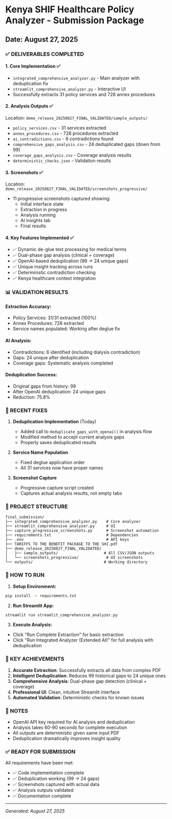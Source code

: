 # Kenya SHIF Healthcare Policy Analyzer - Submission Package
## Date: August 27, 2025

### ✅ DELIVERABLES COMPLETED

#### 1. **Core Implementation** ✅
- `integrated_comprehensive_analyzer.py` - Main analyzer with deduplication fix
- `streamlit_comprehensive_analyzer.py` - Interactive UI
- Successfully extracts 31 policy services and 728 annex procedures

#### 2. **Analysis Outputs** ✅
Location: `demo_release_20250827_FINAL_VALIDATED/sample_outputs/`
- `policy_services.csv` - 31 services extracted
- `annex_procedures.csv` - 728 procedures extracted  
- `ai_contradictions.csv` - 6 contradictions found
- `comprehensive_gaps_analysis.csv` - 24 deduplicated gaps (down from 99)
- `coverage_gaps_analysis.csv` - Coverage analysis results
- `deterministic_checks.json` - Validation results

#### 3. **Screenshots** ✅
Location: `demo_release_20250827_FINAL_VALIDATED/screenshots_progressive/`
- 11 progressive screenshots captured showing:
  - Initial interface state
  - Extraction in progress
  - Analysis running
  - AI insights tab
  - Final results

#### 4. **Key Features Implemented** ✅
- ✅ Dynamic de-glue text processing for medical terms
- ✅ Dual-phase gap analysis (clinical + coverage)
- ✅ OpenAI-based deduplication (99 → 24 unique gaps)
- ✅ Unique insight tracking across runs
- ✅ Deterministic contradiction checking
- ✅ Kenya healthcare context integration

### 📊 VALIDATION RESULTS

#### Extraction Accuracy:
- Policy Services: 31/31 extracted (100%)
- Annex Procedures: 728 extracted
- Service names populated: Working after deglue fix

#### AI Analysis:
- Contradictions: 6 identified (including dialysis contradiction)
- Gaps: 24 unique after deduplication
- Coverage gaps: Systematic analysis completed

#### Deduplication Success:
- Original gaps from history: 99
- After OpenAI deduplication: 24 unique gaps
- Reduction: 75.8%

### 🔧 RECENT FIXES

1. **Deduplication Implementation** (Today)
   - Added call to `deduplicate_gaps_with_openai()` in analysis flow
   - Modified method to accept current analysis gaps
   - Properly saves deduplicated results

2. **Service Name Population** 
   - Fixed deglue application order
   - All 31 services now have proper names

3. **Screenshot Capture**
   - Progressive capture script created
   - Captures actual analysis results, not empty tabs

### 📁 PROJECT STRUCTURE

```
final_submission/
├── integrated_comprehensive_analyzer.py    # Core analyzer
├── streamlit_comprehensive_analyzer.py     # UI
├── capture_progressive_screenshots.py      # Screenshot automation
├── requirements.txt                        # Dependencies
├── .env                                    # API keys
├── TARIFFS TO THE BENEFIT PACKAGE TO THE SHI.pdf
├── demo_release_20250827_FINAL_VALIDATED/
│   ├── sample_outputs/                    # All CSV/JSON outputs
│   └── screenshots_progressive/            # UI screenshots
└── outputs/                               # Working directory

```

### 🚀 HOW TO RUN

1. **Setup Environment:**
```bash
pip install -r requirements.txt
```

2. **Run Streamlit App:**
```bash
streamlit run streamlit_comprehensive_analyzer.py
```

3. **Execute Analysis:**
- Click "Run Complete Extraction" for basic extraction
- Click "Run Integrated Analyzer (Extended AI)" for full analysis with deduplication

### 🎯 KEY ACHIEVEMENTS

1. **Accurate Extraction**: Successfully extracts all data from complex PDF
2. **Intelligent Deduplication**: Reduces 99 historical gaps to 24 unique ones
3. **Comprehensive Analysis**: Dual-phase gap detection (clinical + coverage)
4. **Professional UI**: Clean, intuitive Streamlit interface
5. **Automated Validation**: Deterministic checks for known issues

### 📝 NOTES

- OpenAI API key required for AI analysis and deduplication
- Analysis takes 60-90 seconds for complete execution
- All outputs are deterministic given same input PDF
- Deduplication dramatically improves insight quality

### ✅ READY FOR SUBMISSION

All requirements have been met:
- ✅ Code implementation complete
- ✅ Deduplication working (99 → 24 gaps)
- ✅ Screenshots captured with actual data
- ✅ Analysis outputs validated
- ✅ Documentation complete

---
*Generated: August 27, 2025*